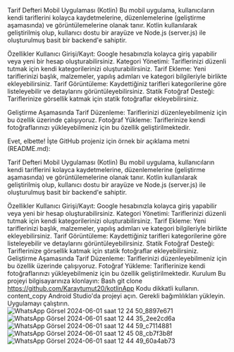 Tarif Defteri Mobil Uygulaması (Kotlin)
Bu mobil uygulama, kullanıcıların kendi tariflerini kolayca kaydetmelerine, düzenlemelerine (geliştirme aşamasında) ve görüntülemelerine olanak tanır. Kotlin kullanılarak geliştirilmiş olup, kullanıcı dostu bir arayüze ve Node.js (server.js) ile oluşturulmuş basit bir backend'e sahiptir.

Özellikler
Kullanıcı Girişi/Kayıt: Google hesabınızla kolayca giriş yapabilir veya yeni bir hesap oluşturabilirsiniz.
Kategori Yönetimi: Tariflerinizi düzenli tutmak için kendi kategorilerinizi oluşturabilirsiniz.
Tarif Ekleme: Yeni tariflerinizi başlık, malzemeler, yapılış adımları ve kategori bilgileriyle birlikte ekleyebilirsiniz.
Tarif Görüntüleme: Kaydettiğiniz tarifleri kategorilerine göre listeleyebilir ve detaylarını görüntüleyebilirsiniz.
Statik Fotoğraf Desteği: Tariflerinize görsellik katmak için statik fotoğraflar ekleyebilirsiniz.

Geliştirme Aşamasında
Tarif Düzenleme: Tariflerinizi düzenleyebilmeniz için bu özellik üzerinde çalışıyoruz.
Fotoğraf Yükleme: Tariflerinize kendi fotoğraflarınızı yükleyebilmeniz için bu özellik geliştirilmektedir.


Evet, elbette! İşte GitHub projeniz için örnek bir açıklama metni (README.md):

Tarif Defteri Mobil Uygulaması (Kotlin)
Bu mobil uygulama, kullanıcıların kendi tariflerini kolayca kaydetmelerine, düzenlemelerine (geliştirme aşamasında) ve görüntülemelerine olanak tanır. Kotlin kullanılarak geliştirilmiş olup, kullanıcı dostu bir arayüze ve Node.js (server.js) ile oluşturulmuş basit bir backend'e sahiptir.

Özellikler
Kullanıcı Girişi/Kayıt: Google hesabınızla kolayca giriş yapabilir veya yeni bir hesap oluşturabilirsiniz.
Kategori Yönetimi: Tariflerinizi düzenli tutmak için kendi kategorilerinizi oluşturabilirsiniz.
Tarif Ekleme: Yeni tariflerinizi başlık, malzemeler, yapılış adımları ve kategori bilgileriyle birlikte ekleyebilirsiniz.
Tarif Görüntüleme: Kaydettiğiniz tarifleri kategorilerine göre listeleyebilir ve detaylarını görüntüleyebilirsiniz.
Statik Fotoğraf Desteği: Tariflerinize görsellik katmak için statik fotoğraflar ekleyebilirsiniz.
Geliştirme Aşamasında
Tarif Düzenleme: Tariflerinizi düzenleyebilmeniz için bu özellik üzerinde çalışıyoruz.
Fotoğraf Yükleme: Tariflerinize kendi fotoğraflarınızı yükleyebilmeniz için bu özellik geliştirilmektedir.
Kurulum
Bu projeyi bilgisayarınıza klonlayın:
Bash
git clone https://github.com/Karaytumut20/kotlinApp
Kodu dikkatli kullanın.
content_copy
Android Studio'da projeyi açın.
Gerekli bağımlılıkları yükleyin.
Uygulamayı çalıştırın.
![WhatsApp Görsel 2024-06-01 saat 12 24 50_8897e671](https://github.com/Karaytumut20/kotlinApp/assets/128383118/d9b13e60-9245-4ca9-afaf-95baacf3c83e)
![WhatsApp Görsel 2024-06-01 saat 12 44 35_2ee2cd6a](https://github.com/Karaytumut20/kotlinApp/assets/128383118/5a7a93c1-b468-4f89-afb1-dfcafee45f4c)
![WhatsApp Görsel 2024-06-01 saat 12 44 59_c7114881](https://github.com/Karaytumut20/kotlinApp/assets/128383118/ef3b0fd1-8a68-4bb1-b9e2-5a2d42972a17)
![WhatsApp Görsel 2024-06-01 saat 12 45 08_cb7f3b8f](https://github.com/Karaytumut20/kotlinApp/assets/128383118/9261e9b8-bfdc-42f7-918d-aee0b5613970)
![WhatsApp Görsel 2024-06-01 saat 12 44 49_60a4ab73](https://github.com/Karaytumut20/kotlinApp/assets/128383118/df1d0998-5f55-4e27-9f5e-5f79eb5fa885)

